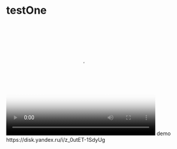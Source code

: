 # testOne

<video width="400" height="300" controls="controls" poster="video/duel.jpg">
   <source src="http://autocut.by/00.10.13.mov" type='video/ogg; codecs="theora, vorbis"'>
   <source src="http://autocut.by/00.10.13.mov" type='video/mp4; codecs="avc1.42E01E, mp4a.40.2"'>
   <source src="http://autocut.by/00.10.13.mov" type='video/webm; codecs="vp8, vorbis"'>
   Тег video не поддерживается вашим браузером. 
  </video>
demo
https://disk.yandex.ru/i/z_0utET-1SdyUg
